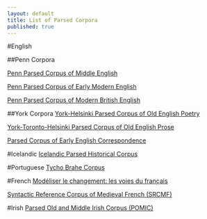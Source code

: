 ```yaml
---
layout: default
title: List of Parsed Corpora
published: true
---
```


#English

##Penn Corpora

[Penn Parsed Corpus of Middle English](http://www.ling.upenn.edu/histcorpora/PPCME2-RELEASE-3/index.html)

[Penn Parsed Corpus of Early Modern English](http://www.ling.upenn.edu/histcorpora/PPCEME-RELEASE-2/index.html)

[Penn Parsed Corpus of Modern British English](http://www.ling.upenn.edu/histcorpora/PPCEME-RELEASE-2/index.html)

##York Corpora
[York-Helsinki Parsed Corpus of Old English Poetry](http://www-users.york.ac.uk/%7Elang18/pcorpus.html)

[York-Toronto-Helsinki Parsed Corpus of Old English Prose](http://www-users.york.ac.uk/%7Elang22/YcoeHome1.htm)

[Parsed Corpus of Early English Correspondence](http://www-users.york.ac.uk/%7Elang22/PCEEC-manual/)

#Icelandic
[Icelandic Parsed Historical Corpus](http://linguist.is/icelandic_treebank/Icelandic_Parsed_Historical_Corpus_(IcePaHC))

#Portuguese
[Tycho Brahe Corpus](http://www.tycho.iel.unicamp.br/%7Etycho/)

#French
[Modéliser le changement: les voies du français](http://www.voies.uottawa.ca/corpus_pg_en.html)

[Syntactic Reference Corpus of Medieval French (SRCMF)](srcmf.org)

#Irish
[Parsed Old and Middle Irish Corpus (POMIC)](http://www.dias.ie/index.php?option=com_content&amp;view=article&amp;id=6586&amp;Itemid=224&amp;lang=en)
